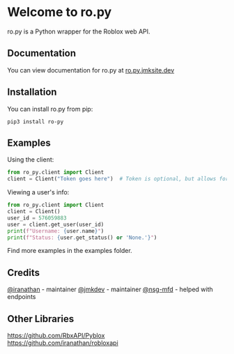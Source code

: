 # Welcome to ro.py
ro.py is a Python wrapper for the Roblox web API.
## Documentation
You can view documentation for ro.py at [ro.py.jmksite.dev](https://ro.py.jmksite.dev/)

## Installation
You can install ro.py from pip:  
```
pip3 install ro-py
```

## Examples
Using the client:
```python
from ro_py.client import Client
client = Client("Token goes here")  # Token is optional, but allows for authentication!
```
Viewing a user's info:
```python
from ro_py.client import Client
client = Client()
user_id = 576059883
user = client.get_user(user_id)
print(f"Username: {user.name}")
print(f"Status: {user.get_status() or 'None.'}")
```
Find more examples in the examples folder.

## Credits
[@iranathan](https://github.com/iranathan) - maintainer
[@jmkdev](https://github.com/iranathan) - maintainer
[@nsg-mfd](https://github.com/nsg-mfd) - helped with endpoints

## Other Libraries
https://github.com/RbxAPI/Pyblox  
https://github.com/iranathan/robloxapi  
